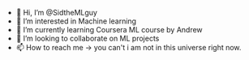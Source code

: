 - 👋 Hi, I’m @SidtheMLguy
- 👀 I’m interested in Machine learning 
- 🌱 I’m currently learning Coursera ML course by Andrew
- 💞️ I’m looking to collaborate on ML projects
- 📫 How to reach me -> you can't i am not in this universe right now.

<!---
SidtheMLguy/SidtheMLguy is a ✨ special ✨ repository because its `README.md` (this file) appears on your GitHub profile.
You can click the Preview link to take a look at your changes.
--->
